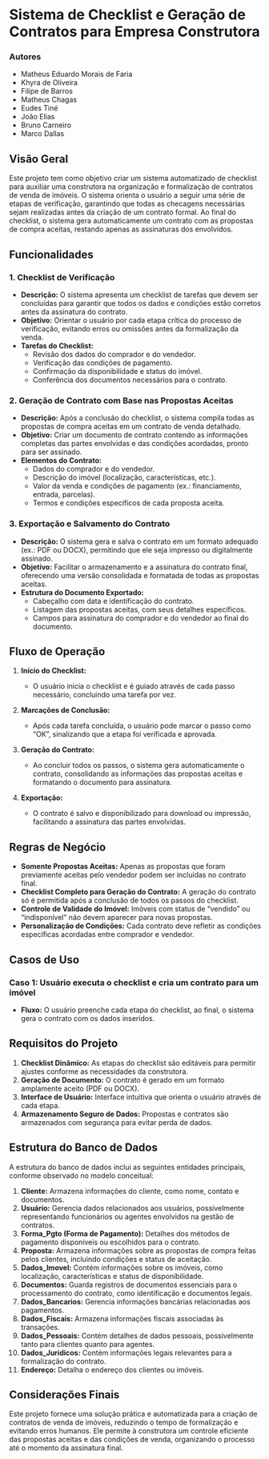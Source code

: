 # Sistema de Checklist e Geração de Contratos para Empresa Construtora

### Autores
- Matheus Eduardo Morais de Faria
- Khyra de Oliveira
- Filipe de Barros
- Matheus Chagas
- Eudes Tiné
- João Elias
- Bruno Carneiro
- Marco Dallas

## Visão Geral
Este projeto tem como objetivo criar um sistema automatizado de checklist para auxiliar uma construtora na organização e formalização de contratos de venda de imóveis. O sistema orienta o usuário a seguir uma série de etapas de verificação, garantindo que todas as checagens necessárias sejam realizadas antes da criação de um contrato formal. Ao final do checklist, o sistema gera automaticamente um contrato com as propostas de compra aceitas, restando apenas as assinaturas dos envolvidos.

## Funcionalidades

### 1. Checklist de Verificação
- **Descrição:** O sistema apresenta um checklist de tarefas que devem ser concluídas para garantir que todos os dados e condições estão corretos antes da assinatura do contrato.
- **Objetivo:** Orientar o usuário por cada etapa crítica do processo de verificação, evitando erros ou omissões antes da formalização da venda.
- **Tarefas do Checklist:**
  - Revisão dos dados do comprador e do vendedor.
  - Verificação das condições de pagamento.
  - Confirmação da disponibilidade e status do imóvel.
  - Conferência dos documentos necessários para o contrato.

### 2. Geração de Contrato com Base nas Propostas Aceitas
- **Descrição:** Após a conclusão do checklist, o sistema compila todas as propostas de compra aceitas em um contrato de venda detalhado.
- **Objetivo:** Criar um documento de contrato contendo as informações completas das partes envolvidas e das condições acordadas, pronto para ser assinado.
- **Elementos do Contrato:**
  - Dados do comprador e do vendedor.
  - Descrição do imóvel (localização, características, etc.).
  - Valor da venda e condições de pagamento (ex.: financiamento, entrada, parcelas).
  - Termos e condições específicos de cada proposta aceita.

### 3. Exportação e Salvamento do Contrato
- **Descrição:** O sistema gera e salva o contrato em um formato adequado (ex.: PDF ou DOCX), permitindo que ele seja impresso ou digitalmente assinado.
- **Objetivo:** Facilitar o armazenamento e a assinatura do contrato final, oferecendo uma versão consolidada e formatada de todas as propostas aceitas.
- **Estrutura do Documento Exportado:**
  - Cabeçalho com data e identificação do contrato.
  - Listagem das propostas aceitas, com seus detalhes específicos.
  - Campos para assinatura do comprador e do vendedor ao final do documento.

## Fluxo de Operação

1. **Início do Checklist:**
   - O usuário inicia o checklist e é guiado através de cada passo necessário, concluindo uma tarefa por vez.

2. **Marcações de Conclusão:**
   - Após cada tarefa concluída, o usuário pode marcar o passo como “OK”, sinalizando que a etapa foi verificada e aprovada.

3. **Geração do Contrato:**
   - Ao concluir todos os passos, o sistema gera automaticamente o contrato, consolidando as informações das propostas aceitas e formatando o documento para assinatura.

4. **Exportação:**
   - O contrato é salvo e disponibilizado para download ou impressão, facilitando a assinatura das partes envolvidas.

## Regras de Negócio

- **Somente Propostas Aceitas:** Apenas as propostas que foram previamente aceitas pelo vendedor podem ser incluídas no contrato final.
- **Checklist Completo para Geração do Contrato:** A geração do contrato só é permitida após a conclusão de todos os passos do checklist.
- **Controle de Validade do Imóvel:** Imóveis com status de “vendido” ou “indisponível” não devem aparecer para novas propostas.
- **Personalização de Condições:** Cada contrato deve refletir as condições específicas acordadas entre comprador e vendedor.

## Casos de Uso

### Caso 1: Usuário executa o checklist e cria um contrato para um imóvel
- **Fluxo:** O usuário preenche cada etapa do checklist, ao final, o sistema gera o contrato com os dados inseridos.

## Requisitos do Projeto

1. **Checklist Dinâmico:** As etapas do checklist são editáveis para permitir ajustes conforme as necessidades da construtora.
2. **Geração de Documento:** O contrato é gerado em um formato amplamente aceito (PDF ou DOCX).
3. **Interface de Usuário:** Interface intuitiva que orienta o usuário através de cada etapa.
4. **Armazenamento Seguro de Dados:** Propostas e contratos são armazenados com segurança para evitar perda de dados.

## Estrutura do Banco de Dados

A estrutura do banco de dados inclui as seguintes entidades principais, conforme observado no modelo conceitual:

1. **Cliente:** Armazena informações do cliente, como nome, contato e documentos.
2. **Usuário:** Gerencia dados relacionados aos usuários, possivelmente representando funcionários ou agentes envolvidos na gestão de contratos.
3. **Forma_Pgto (Forma de Pagamento):** Detalhes dos métodos de pagamento disponíveis ou escolhidos para o contrato.
4. **Proposta:** Armazena informações sobre as propostas de compra feitas pelos clientes, incluindo condições e status de aceitação.
5. **Dados_Imovel:** Contém informações sobre os imóveis, como localização, características e status de disponibilidade.
6. **Documentos:** Guarda registros de documentos essenciais para o processamento do contrato, como identificação e documentos legais.
7. **Dados_Bancarios:** Gerencia informações bancárias relacionadas aos pagamentos.
8. **Dados_Fiscais:** Armazena informações fiscais associadas às transações.
9. **Dados_Pessoais:** Contém detalhes de dados pessoais, possivelmente tanto para clientes quanto para agentes.
10. **Dados_Jurídicos:** Contém informações legais relevantes para a formalização do contrato.
11. **Endereço:** Detalha o endereço dos clientes ou imóveis.

## Considerações Finais
Este projeto fornece uma solução prática e automatizada para a criação de contratos de venda de imóveis, reduzindo o tempo de formalização e evitando erros humanos. Ele permite à construtora um controle eficiente das propostas aceitas e das condições de venda, organizando o processo até o momento da assinatura final.
